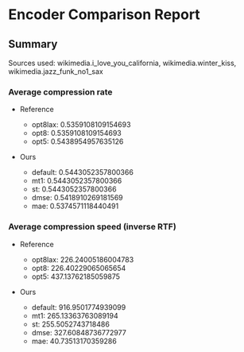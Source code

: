 
# Encoder Comparison Report

## Summary

Sources used: wikimedia.i_love_you_california, wikimedia.winter_kiss, wikimedia.jazz_funk_no1_sax

### Average compression rate

  - Reference
    - opt8lax: 0.5359108109154693
    - opt8: 0.5359108109154693
    - opt5: 0.5438954957635126

  - Ours
    - default: 0.5443052357800366
    - mt1: 0.5443052357800366
    - st: 0.5443052357800366
    - dmse: 0.5418910269181569
    - mae: 0.5374571118440491


### Average compression speed (inverse RTF)
  - Reference
    - opt8lax: 226.24005186004783
    - opt8: 226.40229065065654
    - opt5: 437.13762185059875

  - Ours
    - default: 916.9501774939099
    - mt1: 265.13363763089194
    - st: 255.5052743718486
    - dmse: 327.60848736772977
    - mae: 40.73513170359286


